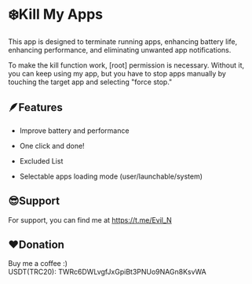# ❄️Kill My Apps

This app is designed to terminate running apps, enhancing battery life, enhancing performance, and eliminating unwanted app notifications.

To make the kill function work, [root] permission is necessary. Without it, you can keep using my app, but you have to stop apps manually by touching the target app and selecting "force stop."

## 🪶Features

- Improve battery and performance

- One click and done!

- Excluded List

- Selectable apps loading mode (user/launchable/system)

## 😎Support

For support, you can find me at https://t.me/Evil_N

## ❤️Donation

Buy me a coffee :)\
USDT(TRC20): TWRc6DWLvgfJxGpiBt3PNUo9NAGn8KsvWA
